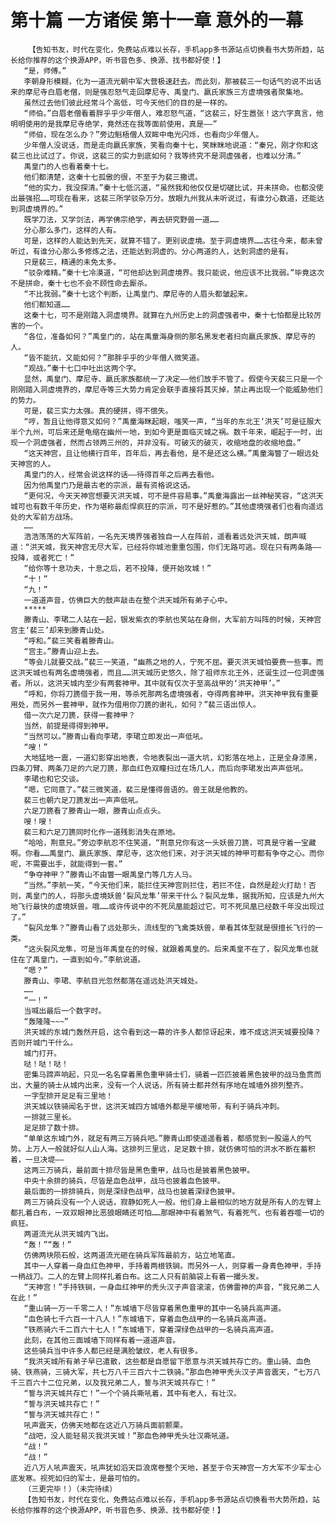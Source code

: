 # 第十篇 一方诸侯 第十一章 意外的一幕
        【告知书友，时代在变化，免费站点难以长存，手机app多书源站点切换看书大势所趋，站长给你推荐的这个换源APP，听书音色多、换源、找书都好使！】
       “是，师傅。”
       李朝身形模糊，化为一道流光朝中军大营极速赶去。而此刻，那被裴三一句话气的说不出话来的摩尼寺白眉老僧，则是强忍怒气走回摩尼寺、禹皇门、嬴氏家族三方虚境强者聚集地。
       虽然过去他们彼此经常斗个高低，可今天他们的目的是一样的。
       “师伯。”白眉老僧看着胖乎乎少年僧人，难忍怒气道，“这裴三，好生嚣张！这六字真言，他明明使用的是我摩尼寺绝学，竟然还在我等面前使用，真是——”
       “师伯，现在怎么办？”旁边魁梧僧人双眸中电光闪烁，也看向少年僧人。
       少年僧人没说话，而是走向嬴氏家族，笑看向秦十七，笑眯眯地说道：“秦兄，刚才你和这裴三也比试过了。你说，这裴三的实力到底如何？我等终究不是洞虚强者，也难以分清。”
       禹皇门的人也看着秦十七。
       他们都清楚，这秦十七孤傲的很，不至于为裴三撒谎。
       “他的实力，我没探清。”秦十七低沉道，“虽然我和他仅仅是切磋比试，并未拼命。也都没使出最强招……可现在看来，这裴三所学驳杂万分。放眼九州我从未听说过，有谁分心数道，还能达到洞虚境界的。”
       既学刀法，又学剑法，再学佛宗绝学，再去研究野兽一道……
       分心那么多门，这样的人有。
       可是，这样的人能达到先天，就算不错了。更别说虚境。至于洞虚境界……古往今来，都未曾听过，有谁分心那么多修炼之法，还能达到洞虚的。分心两道的人，达到洞虚的是有。
       只是裴三，精通的未免太多。
       “驳杂难精。”秦十七冷漠道，“可他却达到洞虚境界。我只能说，他应该不比我弱。”毕竟这次不是拼命，秦十七也不会不顾性命去厮杀。
       “不比我弱。”秦十七这个判断，让禹皇门、摩尼寺的人眉头都皱起来。
       他们都知道……
       这秦十七，可不是刚踏入洞虚境界。就算在九州历史上的洞虚强者中，秦十七怕都是比较厉害的一个。
       “各位，准备如何？”禹皇门的，站在禹童海身侧的那名黑发老者扫向嬴氏家族、摩尼寺的人。
       “皆不能抗，又能如何？”那胖乎乎的少年僧人微笑道。
       “观战。”秦十七口中吐出这两个字。
       显然，禹皇门、摩尼寺、嬴氏家族都统一了决定——他们放手不管了。假使今天裴三只是一个刚刚踏入洞虚境界的，摩尼寺等三大势力肯定会联手直接将其灭掉，禁止再出现一个能威胁他们的势力。
       可是，裴三实力太强。真的硬拼，得不偿失。
       “哼，暂且让他得意又如何？”禹童海眯起眼，嗤笑一声，“当年的东北王‘洪天’可是征服大半个九州，可后来还是龟缩在幽州一地，到如今更是面临灭城之祸。数千年来，崛起于一时，出现一个洞虚强者，然而占领两三州的，并非没有。可破灭的破灭，收缩地盘的收缩地盘。”
       “这天神宫，且让他横行百年，百年后，再去看他，是不是还这么横。”禹童海瞥了一眼远处天神宫的人。
       禹皇门的人，经常会说这样的话——待得百年之后再去看他。
       因为他禹皇门乃是最古老的宗派，最有资格说这话。
       “更何况，今天天神宫想要灭洪天城，可不是件容易事。”禹童海露出一丝神秘笑容，“这洪天城可也有数千年历史，作为堪称最彪悍疯狂的宗派，可不是好惹的。”其他虚境强者们也看向遥远处的大军前方战场。
       ……
       浩浩荡荡的大军阵前，一名先天境界强者独自一人在阵前，遥看着远处洪天城，朗声喊道：“洪天城，我天神宫无尽大军，已经将你城池重重包围，你们无路可逃。现在只有两条路——投降，或者死亡！”
       “给你等十息功夫，十息之后，若不投降，便开始攻城！”
       “十！”
       “九！”
       一道道声音，仿佛巨大的鼓声敲击在整个洪天城所有弟子心中。
       *****
       滕青山、李珺二人站在一起，银发紫衣的李航也笑站在身侧，大军前方叫阵的时候，天神宫宫主‘裴三’却来到滕青山处。
       “呼和。”裴三笑看着滕青山。
       “宫主。”滕青山迎上去。
       “等会儿就要交战。”裴三一笑道，“幽燕之地的人，宁死不屈。要灭洪天城怕要费一些事。而这洪天城也有两名虚境强者，而且……洪天城历史悠久，除了祖师东北王外，还诞生过一位洞虚强者。所以，这洪天城内至少有两套神甲。其中就有仅次于至高战甲的‘洪天神甲’。”
       “呼和，你将刀篪借于我一用，等杀死那两名虚境强者，夺得两套神甲。洪天神甲我有重要用处，而另外一套神甲，就作为借用你刀篪的谢礼，如何？”裴三语出惊人。
       借一次六足刀篪，获得一套神甲？
       当然，前提是得得到神甲。
       “当然可以。”滕青山看向李珺，李珺立即发出一声低吼。
       “嗖！”
       大地猛地一震，一道幻影穿出地表，令地表裂出一道大坑，幻影落在地上，正是全身漆黑，四条刀臂、两条刀足的六足刀篪，那血红色双瞳扫过在场几人，而后向李珺发出声声低吼。
       李珺也和它交谈。
       “嗯，它同意了。”裴三微笑道，裴三是懂得兽语的。兽王就是他教的。
       裴三也朝六足刀篪发出一声声低吼。
       六足刀篪看了滕青山一眼，滕青山点点头。
       嗖！嗖！
       裴三和六足刀篪同时化作一道残影消失在原地。
       “哈哈，荆意兄。”旁边李航忍不住笑道，“荆意兄你有这一头妖兽刀篪，可真是守着一宝藏啊。你看……禹皇门、嬴氏家族、摩尼寺，这次他们来，对于洪天城的神甲可都有争夺之心。而你呢，不需要出手，就能得到一套。”
       “争夺神甲？”滕青山不由瞥一眼禹皇门等几方人马。
       “当然。”李航一笑，“今天他们来，能拦住天神宫则拦住，若拦不住，自然是趁火打劫！否则，禹皇门的人，将那头虚境妖兽‘裂风龙隼’带来干什么？裂风龙隼，据我所知，应该是九州大地飞行最快的虚境妖兽。哦……或许传说中的不死凤凰能超过它。可不死凤凰已经数千年没出现过了。”
       “裂风龙隼？”滕青山看了远处那头，流线型的飞禽类妖兽，单看其体型就是很擅长飞行的一类。
       “这头裂风龙隼，可是当年禹皇在的时候，就跟着禹皇的。后来禹皇不在了，裂风龙隼也就住在了禹皇门，一直到如今。”李航说道。
       “嗯？”
       滕青山、李珺、李航目光忽然都落在遥远处洪天城处。
       ……
       “一！”
       当喊出最后一个数字时。
       “轰隆隆~~~”
       洪天城的东城门轰然开启，这令看到这一幕的许多人都惊讶起来，难不成这洪天城要投降？否则开城门干什么。
       城门打开。
       哒！哒！哒！
       密集马蹄声响起，只见一名名穿着黑色重甲骑士们，骑着一匹匹披着黑色披甲的战马鱼贯而出，大量的骑士从城内出来，没有一个人说话，所有骑士都井然有序地在城墙外排列整齐。
       一字型排开足足有三里地！
       洪天城以铁骑闻名于世，这洪天城四方城墙外都是平缓地带，有利于骑兵冲刺。
       一排就三里长。
       足足排了数十排。
       “单单这东城门外，就足有两三万骑兵吧。”滕青山即使遥遥看着，都感觉到一股逼人的气势。上万人一般就好似人山人海。这排列三里远，足足数十排，就仿佛可怕的洪水不断在蓄积着，一旦决堤——
       这两三万骑兵，最前面十排尽皆是黑色重甲，战马也是披着黑色披甲。
       中央十余排的骑兵，尽皆是血色战甲，战马也披着血色披甲。
       最后面的一排排骑兵，则是深绿色战甲，战马也披着深绿色披甲。
       两三万骑兵没有一个人说话，寂静如死人一般。他们身上最相似的地方就是所有人的左臂上都扎着白布，一双双眼神比恶狼眼睛还可怕……那眼神中有着煞气，有着死气，也有着吞噬一切的疯狂。
       两道流光从洪天城内飞出。
       “轰！”“轰！”
       仿佛两块陨石般，这两道流光砸在骑兵军阵最前方，站立地笔直。
       其中一人穿着一身血红色神甲，手持着两根铁锏。而另外一人，则穿着一身青色神甲，手持一柄战刀。二人的左臂上同样扎着白布。这二人只有前脑袋上有着一撮头发。
       “天神宫！”手持铁锏，一身血红神甲的秃头汉子声音滚滚，仿佛雷神的声音，“我兄弟二人在此！”
       “重山骑一万一千零二人！”东城墙下尽皆穿着黑色重甲的其中一名骑兵高声道。
       “血色骑七千六百一十八人！”东城墙下，穿着血色战甲的一名骑兵高声道。
       “铁燕骑六千二百六十七人！”东城墙下，穿着深绿色战甲的一名骑兵高声道。
       此刻，在其他三面城墙下同样有着一道道声音。
       这些骑兵当中许多人都已经是满脸皱纹，老人有很多。
       “我洪天城所有弟子早已遣散，这些都是自愿留下愿意与洪天城共存亡的。重山骑、血色骑、铁燕骑，三骑大军，共七万八千三百六十二铁骑。”那血色神甲秃头汉子声音震天，“七万八千三百六十二位兄弟，以及我兄弟二人，誓与洪天城共存亡！”
       “誓与洪天城共存亡！”一个个骑兵嘶吼着，其中有老人，有壮汉。
       “誓与洪天城共存亡！”
       “誓与洪天城共存亡！”
       吼声震天，仿佛天地都在这近八万骑兵面前颤栗。
       “战吧，没人能轻易灭我洪天城！”那血色神甲秃头壮汉嘶吼道。
       “战！”
       “战！”
       近八万人吼声震天，吼声犹如滔天巨浪席卷整个天地，甚至于令天神宫一方大军不少军士心底发寒。视死如归的军士，是最可怕的。
       （三更完毕！）（未完待续）
       【告知书友，时代在变化，免费站点难以长存，手机app多书源站点切换看书大势所趋，站长给你推荐的这个换源APP，听书音色多、换源、找书都好使！】
